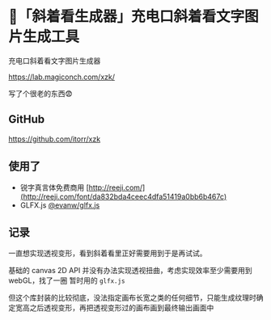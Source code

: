 # 👀「斜着看生成器」充电口斜着看文字图片生成工具
充电口斜着看文字图片生成器

https://lab.magiconch.com/xzk/

写了个很老的东西😨

## GitHub
https://github.com/itorr/xzk

## 使用了

 - 锐字真言体免费商用 [http://reeji.com/](http://reeji.com/font/da832bda4ceec4dfa51419a0bb6b467c)
 - GLFX.js [@evanw/glfx.js](https://github.com/evanw/glfx.js)

## 记录
一直想实现透视变形，看到斜着看里正好需要用到于是再试试。

基础的 canvas 2D API 并没有办法实现透视扭曲，考虑实现效率至少需要用到 webGL，找了一圈 暂时用的 `glfx.js` 
<!-- [demo](https://evanw.github.io/glfx.js/demo/#perspective) -->

但这个库封装的比较彻底，没法指定画布长宽之类的任何细节，只能生成纹理时确定宽高之后透视变形，再把透视变形过的画布画到最终输出画面中
